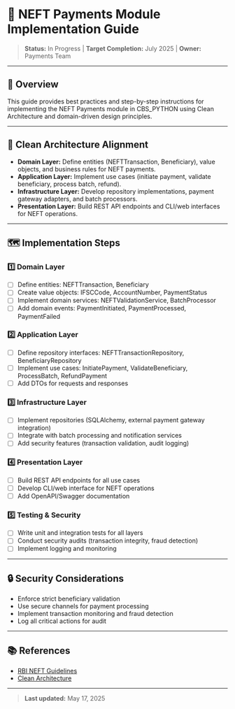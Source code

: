 # 🔄 NEFT Payments Module Implementation Guide

> **Status:** In Progress | **Target Completion:** July 2025 | **Owner:** Payments Team

---

## 📖 Overview
This guide provides best practices and step-by-step instructions for implementing the NEFT Payments module in CBS_PYTHON using Clean Architecture and domain-driven design principles.

---

## 🧩 Clean Architecture Alignment
- **Domain Layer:** Define entities (NEFTTransaction, Beneficiary), value objects, and business rules for NEFT payments.
- **Application Layer:** Implement use cases (initiate payment, validate beneficiary, process batch, refund).
- **Infrastructure Layer:** Develop repository implementations, payment gateway adapters, and batch processors.
- **Presentation Layer:** Build REST API endpoints and CLI/web interfaces for NEFT operations.

---

## 🗺️ Implementation Steps

### 1️⃣ Domain Layer
- [ ] Define entities: NEFTTransaction, Beneficiary
- [ ] Create value objects: IFSCCode, AccountNumber, PaymentStatus
- [ ] Implement domain services: NEFTValidationService, BatchProcessor
- [ ] Add domain events: PaymentInitiated, PaymentProcessed, PaymentFailed

### 2️⃣ Application Layer
- [ ] Define repository interfaces: NEFTTransactionRepository, BeneficiaryRepository
- [ ] Implement use cases: InitiatePayment, ValidateBeneficiary, ProcessBatch, RefundPayment
- [ ] Add DTOs for requests and responses

### 3️⃣ Infrastructure Layer
- [ ] Implement repositories (SQLAlchemy, external payment gateway integration)
- [ ] Integrate with batch processing and notification services
- [ ] Add security features (transaction validation, audit logging)

### 4️⃣ Presentation Layer
- [ ] Build REST API endpoints for all use cases
- [ ] Develop CLI/web interface for NEFT operations
- [ ] Add OpenAPI/Swagger documentation

### 5️⃣ Testing & Security
- [ ] Write unit and integration tests for all layers
- [ ] Conduct security audits (transaction integrity, fraud detection)
- [ ] Implement logging and monitoring

---

## 🔒 Security Considerations
- Enforce strict beneficiary validation
- Use secure channels for payment processing
- Implement transaction monitoring and fraud detection
- Log all critical actions for audit

---

## 📚 References
- [RBI NEFT Guidelines](https://www.rbi.org.in/Scripts/FAQView.aspx?Id=60)
- [Clean Architecture](https://8thlight.com/blog/uncle-bob/2012/08/13/the-clean-architecture.html)

---

> **Last updated:** May 17, 2025
